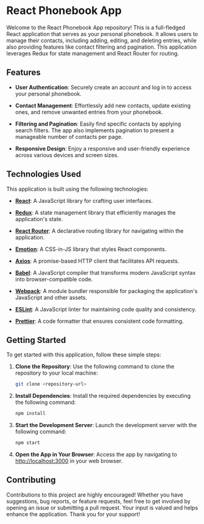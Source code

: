 # React Phonebook App

Welcome to the React Phonebook App repository! This is a full-fledged React
application that serves as your personal phonebook. It allows users to manage
their contacts, including adding, editing, and deleting entries, while also
providing features like contact filtering and pagination. This application
leverages Redux for state management and React Router for routing.

## Features

- **User Authentication**: Securely create an account and log in to access your
  personal phonebook.

- **Contact Management**: Effortlessly add new contacts, update existing ones,
  and remove unwanted entries from your phonebook.

- **Filtering and Pagination**: Easily find specific contacts by applying search
  filters. The app also implements pagination to present a manageable number of
  contacts per page.

- **Responsive Design**: Enjoy a responsive and user-friendly experience across
  various devices and screen sizes.

## Technologies Used

This application is built using the following technologies:

- **[React](https://reactjs.org/)**: A JavaScript library for crafting user
  interfaces.

- **[Redux](https://redux.js.org/)**: A state management library that
  efficiently manages the application's state.

- **[React Router](https://reactrouter.com/)**: A declarative routing library
  for navigating within the application.

- **[Emotion](https://emotion.sh/docs/introduction)**: A CSS-in-JS library that
  styles React components.

- **[Axios](https://axios-http.com/)**: A promise-based HTTP client that
  facilitates API requests.

- **[Babel](https://babeljs.io/)**: A JavaScript compiler that transforms modern
  JavaScript syntax into browser-compatible code.

- **[Webpack](https://webpack.js.org/)**: A module bundler responsible for
  packaging the application's JavaScript and other assets.

- **[ESLint](https://eslint.org/)**: A JavaScript linter for maintaining code
  quality and consistency.

- **[Prettier](https://prettier.io/)**: A code formatter that ensures consistent
  code formatting.

## Getting Started

To get started with this application, follow these simple steps:

1. **Clone the Repository**: Use the following command to clone the repository
   to your local machine:

   ```bash
   git clone <repository-url>
   ```

2. **Install Dependencies**: Install the required dependencies by executing the
   following command:

   ```bash
   npm install
   ```

3. **Start the Development Server**: Launch the development server with the
   following command:

   ```bash
   npm start
   ```

4. **Open the App in Your Browser**: Access the app by navigating to
   [http://localhost:3000](http://localhost:3000) in your web browser.

## Contributing

Contributions to this project are highly encouraged! Whether you have
suggestions, bug reports, or feature requests, feel free to get involved by
opening an issue or submitting a pull request. Your input is valued and helps
enhance the application. Thank you for your support!
